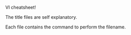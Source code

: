 VI cheatsheet!

The title files are self explanatory.

Each file contains the command to perform the filename.
